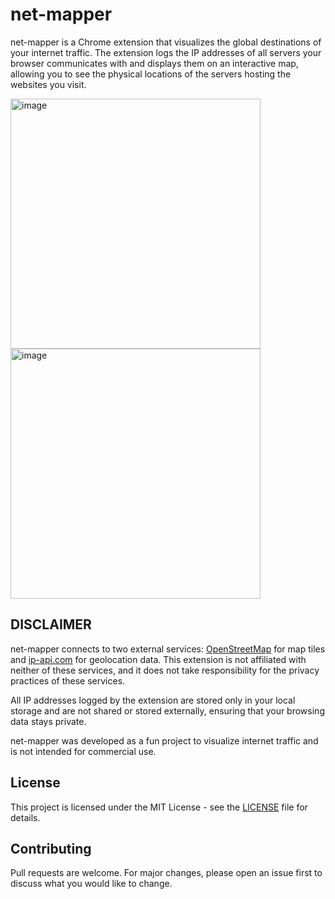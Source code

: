 # net-mapper

net-mapper is a Chrome extension that visualizes the global destinations of your internet traffic. The extension logs the IP addresses of all servers your browser communicates with and displays them on an interactive map, allowing you to see the physical locations of the servers hosting the websites you visit.

<img width="400" alt="image" src="https://github.com/user-attachments/assets/6e97b78a-6eaa-4b68-a891-41ad148aaae6">
<img width="400" alt="image" src="https://github.com/user-attachments/assets/de84c1a9-cf27-4583-ba0f-d49ae58c367a">


## DISCLAIMER
net-mapper connects to two external services: [OpenStreetMap](http://www.openstreetmap.org) for map tiles and [ip-api.com](https://ip-api.com) for geolocation data. This extension is not affiliated with neither of these services, and it does not take responsibility for the privacy practices of these services.

All IP addresses logged by the extension are stored only in your local storage and are not shared or stored externally, ensuring that your browsing data stays private.

net-mapper was developed as a fun project to visualize internet traffic and is not intended for commercial use.

## License
This project is licensed under the MIT License - see the [LICENSE](LICENSE) file for details.


## Contributing
Pull requests are welcome. For major changes, please open an issue first to discuss what you would like to change.